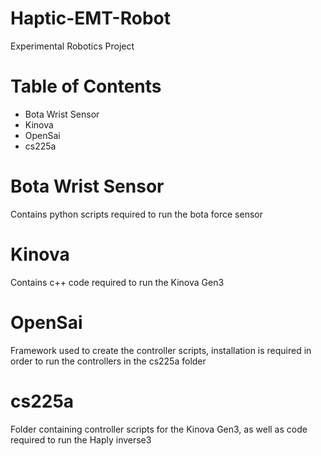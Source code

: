 # Haptic-EMT-Robot
Experimental Robotics Project

# Table of Contents
* Bota Wrist Sensor
* Kinova
* OpenSai
* cs225a

# Bota Wrist Sensor
Contains python scripts required to run the bota force sensor

# Kinova 
Contains c++ code required to run the Kinova Gen3

# OpenSai
Framework used to create the controller scripts, installation is required in order to run the controllers in the cs225a folder

# cs225a
Folder containing controller scripts for the Kinova Gen3, as well as code required to run the Haply inverse3
